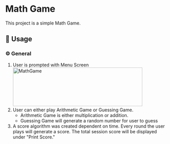 # Math Game
This project is a simple Math Game.   

## 📖 Usage
### ⚙️ General
  1. User is prompted with Menu Screen
    <img width="405" height="121" alt="MathGame" src="https://github.com/user-attachments/assets/ec962a56-eb5c-4aea-9994-3b2967002b18" />
  2. User can either play Arithmetic Game or Guessing Game.
     - Arithmetic Game is either multiplication or addition.
     - Guessing Game will generate a random number for user to guess
  3. A score algorithm was created dependent on time. Every round the user plays will generate a score. The total session score will be displayed under "Print Score." 
